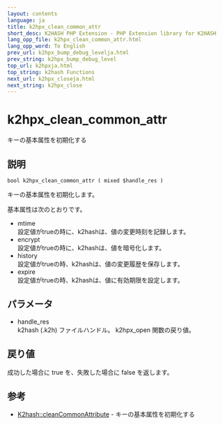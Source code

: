 ```yaml
---
layout: contents
language: ja
title: k2hpx_clean_common_attr
short_desc: K2HASH PHP Extension - PHP Extension library for K2HASH
lang_opp_file: k2hpx_clean_common_attr.html
lang_opp_word: To English
prev_url: k2hpx_bump_debug_levelja.html
prev_string: k2hpx_bump_debug_level
top_url: k2hpxja.html
top_string: k2hash Functions
next_url: k2hpx_closeja.html
next_string: k2hpx_close
---
```


# k2hpx_clean_common_attr
キーの基本属性を初期化する

## 説明
```
bool k2hpx_clean_common_attr ( mixed $handle_res )
```
キーの基本属性を初期化します。

基本属性は次のとおりです。
- mtime  
設定値がtrueの時に、k2hashは、値の変更時刻を記録します。
- encrypt  
設定値がtrueの時に、k2hashは、値を暗号化します。
- history  
設定値がtrueの時、k2hashは、値の変更履歴を保存します。
- expire  
設定値がtrueの時、k2hashは、値に有効期限を設定します。

## パラメータ
- handle_res  
k2hash (.k2h) ファイルハンドル。 k2hpx_open 関数の戻り値。

## 戻り値
成功した場合に true を、失敗した場合に false を返します。 

## 参考
- [K2hash::cleanCommonAttribute](k2h_cleancommonattributeja.html) - キーの基本属性を初期化する
